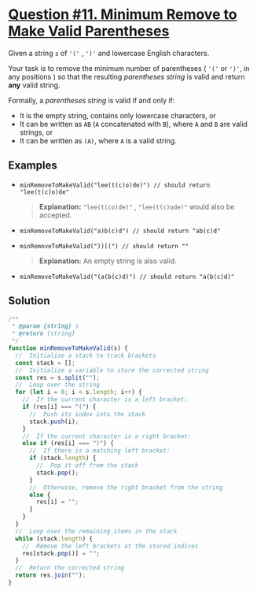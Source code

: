 # [Question #11. Minimum Remove to Make Valid Parentheses](https://leetcode.com/problems/minimum-remove-to-make-valid-parentheses/)

Given a string `s` of `'('` , `')'` and lowercase English characters.

Your task is to remove the minimum number of parentheses ( `'('` or `')'`, in any positions ) so that the resulting _parentheses string_ is valid and return **any** valid string.

Formally, a _parentheses string_ is valid if and only if:

- It is the empty string, contains only lowercase characters, or
- It can be written as `AB` (`A` concatenated with `B`), where `A` and `B` are valid strings, or
- It can be written as `(A)`, where `A` is a valid string.

## Examples

- `minRemoveToMakeValid("lee(t(c)o)de)") // should return "lee(t(c)o)de"`

  > **Explanation:** `"lee(t(co)de)"` , `"lee(t(c)ode)"` would also be accepted.

- `minRemoveToMakeValid("a)b(c)d") // should return "ab(c)d"`
- `minRemoveToMakeValid("))((") // should return ""`

  > **Explanation:** An empty string is also valid.

- `minRemoveToMakeValid("(a(b(c)d)") // should return "a(b(c)d)"`

## Solution

```js
/**
 * @param {string} s
 * @return {string}
 */
function minRemoveToMakeValid(s) {
  //  Initialize a stack to track brackets
  const stack = [];
  //  Initialize a variable to store the corrected string
  const res = s.split("");
  //  Loop over the string
  for (let i = 0; i < s.length; i++) {
    //  If the current character is a left bracket:
    if (res[i] === "(") {
      //  Push its index into the stack
      stack.push(i);
    }
    //  If the current character is a right bracket:
    else if (res[i] === ")") {
      //  If there is a matching left bracket:
      if (stack.length) {
        //  Pop it off from the stack
        stack.pop();
      }
      //  Otherwise, remove the right bracket from the string
      else {
        res[i] = "";
      }
    }
  }
  //  Loop over the remaining items in the stack
  while (stack.length) {
    //  Remove the left brackets at the stored indices
    res[stack.pop()] = "";
  }
  //  Return the corrected string
  return res.join("");
}
```
